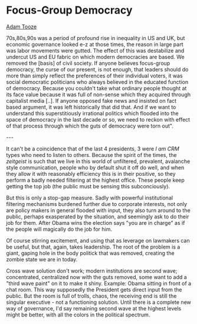 # Focus-Group Democracy

[Adam Tooze](https://youtu.be/cEfidHcITVE?t=748)

70s,80s,90s was a period of profound rise in inequality in US and UK,
but economic governance looked e-z at those times, the reason in large
part was labor movements were gutted. The effect of this was
destabilize and undercut US and EU fabric on which modern democracies
are based. We removed the [basis] of civil society. If anyone believes
focus-group democracy, the curse of our present, is not enough, that
leaders should do more than simply reflect the preferences of their
individual voters, it was social democratic politicians who always
believed in the educated function of democracy. Because you couldn't
take what ordinary people thought at its face value because it was
full of non-sense which they acquired through capitalist media
[..]. If anyone opposed fake news and insisted on fact based argument,
it was left historically that did that. And if we want to understand
this superstitiously irrational politics which flooded into the space
of democracy in the last decade or so, we need to reckon with effect
of that process through which the guts of democracy were torn out".

*---*

It can't be a coincidence that of the last 4 presidents, 3 were *I am
CRM* types who need to listen to others. Because the spirit of the
times, the *zeitgeist* is such that we live in this world of
unfiltered, prevalent, avalanche style communication, people who by
default shut it off do well, and when they allow it with reasonably
efficiency this is in their positive, so they perform a badly needed
filtering at the highest office. These people keep getting the top job
(the public must be sensing this subconciously).

But this is only a stop-gap measure. Sadly with powerful institutional
filtering mechanisms burdened further due to corporate interests, not
only are policy makers in general flooded with input, they also turn
around to the public, perhaps exasperated by the situation, and
seemingly ask to do their job for them. After Obama wins the election
says "you are in charge" as if the people will magically do the job
for him.

Of course stirring excitement, and using that as leverage on lawmakers
can be useful, but that, again, takes leadership. The root of the
problem is a giant, gaping hole in the body politick that was removed,
creating the zombie state we are in today. 

Cross wave solution don't work; modern institutions are second wave;
concentrated, centralized now with the guts removed, some want to add
a "third wave paint" on it to make it shiny. Example: Obama sitting in
front of a chat room. This way supposedly the President gets direct
input from the public. But the room is full of trolls, chaos, the
receiving end is still the singular executive - not a functioning
solution. Until there is a complete new way of governance, I'd say
remaining second wave at the highest levels might be better, with all
the colors in the political spectrum.


